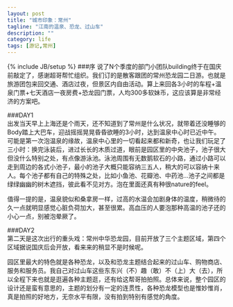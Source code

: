 ```yaml
---
layout: post
title: "城市印象：常州"
tagline: "江南的温泉、恐龙、过山车"
description: ""
category: life
tags: [游记,常州]
---
```

{% include JB/setup %}
###序
说了N个季度的部门小团队building终于在国庆前敲定了，感谢超哥帮忙组织。我们订的是散客跟团的常州恐龙园二日游。也就是旅游团包来回交通、酒店过夜，但景区内自由活动。算上来回各3小时的车程+温泉门票+七天酒店一夜房费+恐龙园门票，人均300多软妹币，这应该算是非常经济的方案吧。  

###DAY1    
出发当天早上上海还是个雨天，还不知道到了常州是什么状况，就带着还没睡够的Body踏上大巴车，迎战摇摇晃晃昏昏欲睡的3小时，达到温泉中心时已近中午。可能是第一次泡温泉的缘故，温泉中心里的一切看起来都和新奇，也让我们玩足了三小时：换完泳装后，进过长长的木质过道，眼前是园区里的中央池子，池子很大但没什么特别之处，有点像游泳池。泳池周围有无数鹅软石的小路，通过小路可以走到周边的各式小池子，最小的池子大概只能容纳三五人，稍大的可以容纳十来人。每个池子都有自己的特殊之处，比如小鱼池、花瓣池、中药池...池子之间都是绿绿幽幽的树木遮挡，彼此看不见对方。泡在里面还真有种很nature的feel。  

值得一提的是，温泉貌似和桑拿房一样，过高的水温会加剧身体的温度，稍微待的久一点就明显感觉心脏负荷加大，甚至很累。高血压的人要泡那种高温的池子还的小心一点，别被泡晕厥了。  
  
###DAY2   
第二天是这次出行的重头戏：常州中华恐龙园，目前开放了三个主题区域，第四个区域据说国庆后会开放，看来来的稍显不是时候呢。  

园区里最大的特色就是各种恐龙，以及和恐龙主题结合起来的过山车、购物商店、服务和服务员。我自己对过山车这些东东兴（不）趣（敢）不（上）大（去），所以全程下来也就是逛遍各种主题逛，还有给这帮哥拍拍照。总体来说，整个园区的设计还是蛮有意思的，主题的划分有一定的连贯性，各种恐龙模型也是惟妙惟肖，真是拍照的好地方，无奈水平有限，没有拍到特别有感觉的角度。    

